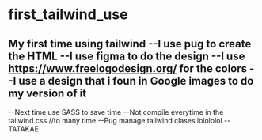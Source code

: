 # first_tailwind_use
My first time using tailwind
--I use pug to create the HTML
--I use figma to do the design 
--I use https://www.freelogodesign.org/ for the colors 
--I use a design that i foun in Google images to do my version of it 
----------------------------------------------------------------------
--Next time use SASS to save time
--Not compile everytime in the tailwind.css //to many time
--Pug manage tailwind clases lolololol
--TATAKAE 

